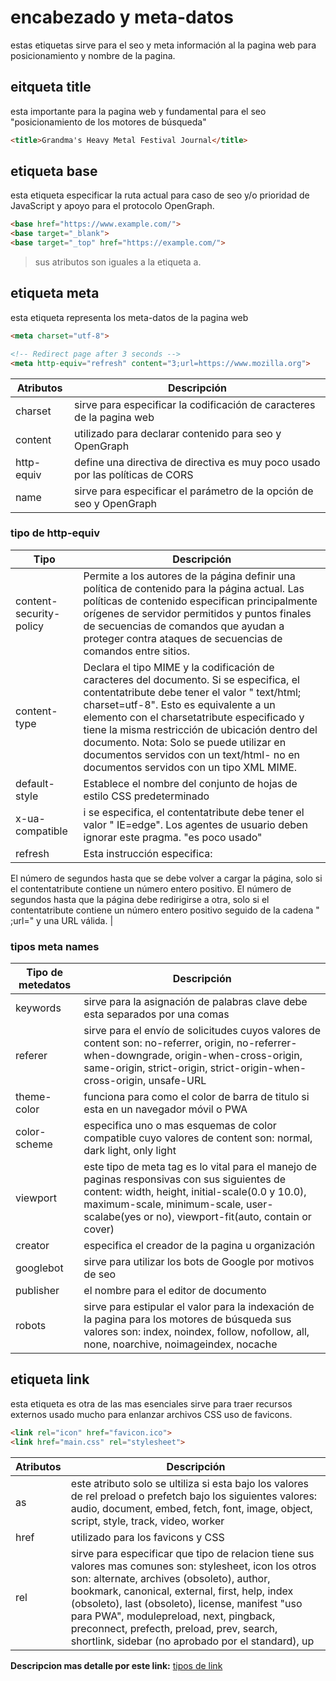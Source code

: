 # encabezado y meta-datos

estas etiquetas sirve para el seo y meta información al la pagina web 
para posicionamiento y nombre de la pagina.

## eitqueta title

esta importante para la pagina web y fundamental para el seo "posicionamiento de los motores de búsqueda"

```html
<title>Grandma's Heavy Metal Festival Journal</title>
```
## etiqueta base

esta etiqueta especificar la ruta actual para caso de seo y/o prioridad de JavaScript y apoyo para el protocolo OpenGraph.

```html
<base href="https://www.example.com/">
<base target="_blank">
<base target="_top" href="https://example.com/">
```

> sus atributos son iguales a la etiqueta a.

## etiqueta meta

esta etiqueta representa los meta-datos de la pagina web

```html
<meta charset="utf-8">

<!-- Redirect page after 3 seconds -->
<meta http-equiv="refresh" content="3;url=https://www.mozilla.org">
```

| Atributos | Descripción |
| ----------- | ----------- |
| charset | sirve para especificar la codificación de caracteres de la pagina web |
| content | utilizado para declarar contenido para seo y OpenGraph |
| http-equiv | define una directiva de directiva es muy poco usado por las políticas de CORS |
| name | sirve para especificar el parámetro de la opción de seo y OpenGraph |

### tipo de http-equiv

| Tipo | Descripción |
| ----------- | ----------- |
| content-security-policy | Permite a los autores de la página definir una política de contenido para la página actual. Las políticas de contenido especifican principalmente orígenes de servidor permitidos y puntos finales de secuencias de comandos que ayudan a proteger contra ataques de secuencias de comandos entre sitios. |
| content-type | Declara el tipo MIME y la codificación de caracteres del documento. Si se especifica, el contentatribute debe tener el valor " text/html; charset=utf-8". Esto es equivalente a un <meta>elemento con el  charsetatribute especificado y tiene la misma restricción de ubicación dentro del documento. Nota: Solo se puede utilizar en documentos servidos con un text/html- no en documentos servidos con un tipo XML MIME. |
| default-style | Establece el nombre del conjunto de hojas de estilo CSS predeterminado |
| x-ua-compatible | i se especifica, el contentatribute debe tener el valor " IE=edge". Los agentes de usuario deben ignorar este pragma. "es poco usado" |
| refresh | Esta instrucción especifica:
El número de segundos hasta que se debe volver a cargar la página, solo si el contentatribute contiene un número entero positivo.
El número de segundos hasta que la página debe redirigirse a otra, solo si el contentatribute contiene un número entero positivo seguido de la cadena " ;url=" y una URL válida. |

### tipos meta names

| Tipo de metedatos | Descripción |
| ----------- | ----------- |
| keywords | sirve para la asignación de palabras clave debe esta separados por una comas |
| referer | sirve para el envío de solicitudes cuyos valores de content son: no-referrer, origin, no-referrer-when-downgrade, origin-when-cross-origin, same-origin, strict-origin, strict-origin-when-cross-origin, unsafe-URL |
| theme-color | funciona para como el color de barra de titulo si esta en un navegador móvil o PWA |
| color-scheme | especifica uno o mas esquemas de color compatible cuyo valores de content son: normal, dark light, only light |
| viewport | este tipo de meta tag es lo vital para el manejo de paginas responsivas con sus siguientes de content: width, height, initial-scale(0.0 y 10.0), maximum-scale, minimum-scale, user-scalabe(yes or no), viewport-fit(auto, contain or cover) |
| creator | especifica el creador de la pagina u organización |
| googlebot | sirve para utilizar los bots de Google por motivos de seo |
| publisher | el nombre para el editor de documento |
| robots | sirve para estipular el valor para la indexación de la pagina para los motores de búsqueda sus valores son: index, noindex, follow, nofollow, all, none, noarchive, noimageindex, nocache |

## etiqueta link

esta etiqueta es otra de las mas esenciales sirve para traer recursos externos usado mucho para enlanzar archivos CSS uso de favicons.

```html
<link rel="icon" href="favicon.ico">
<link href="main.css" rel="stylesheet">
```

| Atributos | Descripción |
| ----------- | ----------- |
| as | este atributo solo se ultiliza si esta bajo los valores de rel preload o prefetch bajo los siguientes valores: audio, document, embed, fetch, font, image, object, script, style, track, video, worker |
| href | utilizado para los favicons y CSS |
| rel | sirve para especificar que tipo de relacion tiene sus valores mas comunes son: stylesheet, icon los otros son: alternate, archives (obsoleto), author, bookmark, canonical, external, first, help, index (obsoleto), last (obsoleto), license, manifest "uso para PWA", modulepreload, next, pingback, preconnect, prefecth, preload, prev, search, shortlink, sidebar (no aprobado por el standard), up |

**Descripcion mas detalle por este link:** [tipos de link](https://developer.mozilla.org/en-US/docs/Web/HTML/Link_types)